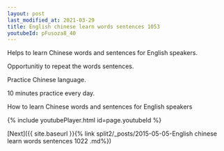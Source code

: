 ```yaml
---
layout: post
last_modified_at: 2021-03-29
title: English chinese learn words sentences 1053 
youtubeId: pFusoza8_40
---
```

 
 
Helps to learn Chinese words and sentences for English speakers.

Opportunitiy to repeat the words sentences. 

Practice Chinese language. 
 
10 minutes practice every day. 
 
How to learn Chinese words and sentences for English speakers 
 
{% include youtubePlayer.html id=page.youtubeId %}
 
 
[Next]({{ site.baseurl }}{% link  split2/_posts/2015-05-05-English chinese learn words sentences 1022 .md%})
 
